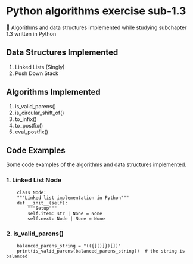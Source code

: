 # Python algorithms exercise sub-1.3
🐍 Algorithms and data structures implemented while studying subchapter 1.3 written in Python

## Data Structures Implemented
1. Linked Lists (Singly)
2. Push Down Stack

## Algorithms Implemented
1. is_valid_parens()
2. is_circular_shift_of()
3. to_infix()
4. to_postfix()
5. eval_postfix()

## Code Examples
Some code examples of the algorithms and data structures implemented.  

### 1. Linked List Node
```python3
    class Node:
    """Linked list implementation in Python"""
    def __init__(self):
        """Setup"""
        self.item: str | None = None
        self.next: Node | None = None
```

### 2. is_valid_parens()
```python3
    balanced_parens_string = "(({[()]})[])"
    print(is_valid_parens(balanced_parens_string))  # the string is balanced
```
